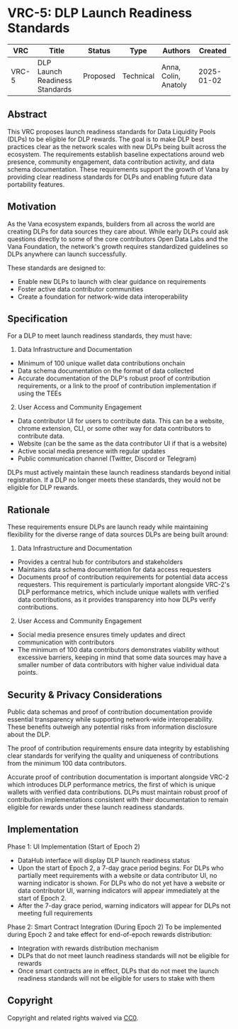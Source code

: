 # VRC-5: DLP Launch Readiness Standards

| VRC   | Title                            | Status | Type      | Authors              | Created    |
|-------|----------------------------------|--------|-----------|---------------------|------------|
| VRC-5 | DLP Launch Readiness Standards | Proposed  | Technical | Anna, Colin, Anatoly  | 2025-01-02 |


## Abstract

This VRC proposes launch readiness standards for Data Liquidity Pools (DLPs) to be eligible for DLP rewards. The goal is to make DLP best practices clear as the network scales with new DLPs being built across the ecosystem. The requirements establish baseline expectations around web presence, community engagement, data contribution activity, and data schema documentation. These requirements support the growth of Vana by providing clear readiness standards for DLPs and enabling future data portability features.

## Motivation

As the Vana ecosystem expands, builders from all across the world are creating DLPs for data sources they care about. While early DLPs could ask questions directly to some of the core contributors Open Data Labs and the Vana Foundation, the network's growth requires standardized guidelines so DLPs anywhere can launch successfully. 

These standards are designed to:
- Enable new DLPs to launch with clear guidance on requirements
- Foster active data contributor communities
- Create a foundation for network-wide data interoperability

## Specification

For a DLP to meet launch readiness standards, they must have: 

1. Data Infrastructure and Documentation
- Minimum of 100 unique wallet data contributions onchain
- Data schema documentation on the format of data collected
- Accurate documentation of the DLP's robust proof of contribution requirements, or a link to the proof of contribution implementation if using the TEEs

2. User Access and Community Engagement
- Data contributor UI for users to contribute data. This can be a website, chrome extension, CLI, or some other way for data contributors to contribute data. 
- Website (can be the same as the data contributor UI if that is a website)
- Active social media presence with regular updates
- Public communication channel (Twitter, Discord or Telegram)

DLPs must actively maintain these launch readiness standards beyond initial registration. If a DLP no longer meets these standards, they would not be eligible for DLP rewards. 

## Rationale

These requirements ensure DLPs are launch ready while maintaining flexibility for the diverse range of data sources DLPs are being built around:
1. Data Infrastructure and Documentation
- Provides a central hub for contributors and stakeholders
- Maintains data schema documentation for data access requesters
- Documents proof of contribution requirements for potential data access requesters. This requirement is particularly important alongside VRC-2's DLP performance metrics, which include unique wallets with verified data contributions, as it provides transparency into how DLPs verify contributions.


2. User Access and Community Engagement
- Social media presence ensures timely updates and direct communication with contributors
- The minimum of 100 data contributors demonstrates viability without excessive barriers, keeping in mind that some data sources may have a smaller number of data contributors with higher value individual data points.

## Security & Privacy Considerations

Public data schemas and proof of contribution documentation provide essential transparency while supporting network-wide interoperability. These benefits outweigh any potential risks from information disclosure about the DLP.

The proof of contribution requirements ensure data integrity by establishing clear standards for verifying the quality and uniqueness of contributions from the minimum 100 data contributors.

Accurate proof of contribution documentation is important alongside VRC-2 which introduces DLP performance metrics, the first of which is unique wallets with verified data contributions. DLPs must maintain robust proof of contribution implementations consistent with their documentation to remain eligible for rewards under these launch readiness standards.

## Implementation

Phase 1: UI Implementation (Start of Epoch 2)
- DataHub interface will display DLP launch readiness status
- Upon the start of Epoch 2, a 7-day grace period begins. For DLPs who partially meet requirements with a website or data contributor UI, no warning indicator is shown. For DLPs who do not yet have a website or data contributor UI, warning indicators will appear immediately at the start of Epoch 2.
- After the 7-day grace period, warning indicators will appear for DLPs not meeting full requirements

Phase 2: Smart Contract Integration (During Epoch 2)
To be implemented during Epoch 2 and take effect for end-of-epoch rewards distribution:
- Integration with rewards distribution mechanism
- DLPs that do not meet launch readiness standards will not be eligible for rewards
- Once smart contracts are in effect, DLPs that do not meet the launch readiness standards will not be eligible for users to stake with them

## Copyright

Copyright and related rights waived via [CC0](https://creativecommons.org/publicdomain/zero/1.0/).
